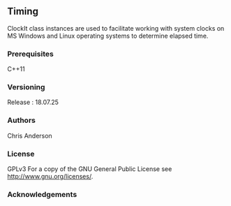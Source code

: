 ## Timing
ClockIt class instances are used to facilitate working with system clocks on MS Windows and Linux operating systems to determine elapsed time.
### Prerequisites
C++11
### Versioning
Release : 18.07.25
### Authors
Chris Anderson
### License
GPLv3  For a copy of the GNU General Public License see <http://www.gnu.org/licenses/>.
### Acknowledgements








